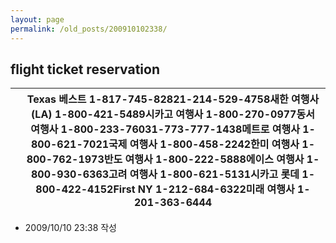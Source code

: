 ```yaml
---
layout: page
permalink: /old_posts/200910102338/
---
```


## flight ticket reservation

|  | Texas 베스트 1-817-745-82821-214-529-4758새한 여행사(LA) 1-800-421-5489시카고 여행사 1-800-270-0977동서 여행사 1-800-233-76031-773-777-1438메트로 여행사 1-800-621-7021국제 여행사 1-800-458-2242한미 여행사 1-800-762-1973반도 여행사 1-800-222-5888에이스 여행사 1-800-930-6363고려 여행사 1-800-621-5131시카고 롯데 1-800-422-4152First NY 1-212-684-6322미래 여행사 1-201-363-6444 |
| --- | --- |




- 2009/10/10 23:38 작성